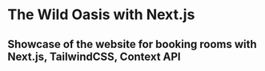 # The Wild Oasis with Next.js

## Showcase of the website for booking rooms with Next.js, TailwindCSS, Context API
